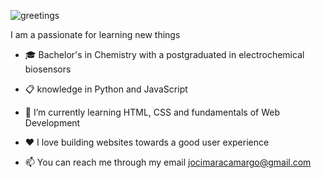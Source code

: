 ![greetings](https://github.com/JocimaraCS/image/blob/main/LogoGit.png)
 
  I am a passionate for learning new things 
 
- 🎓 Bachelor's in Chemistry with a postgraduated in electrochemical biosensors
  
- 📋 knowledge in Python and JavaScript
  
- 🌱 I’m currently learning HTML, CSS and fundamentals of Web Development
  
- ❤️ I love building websites towards a good user experience
  
- 📫 You can reach me through my email jocimaracamargo@gmail.com


<!---
JocimaraCS/JocimaraCS is a ✨ special ✨ repository because its `README.md` (this file) appears on your GitHub profile.
You can click the Preview link to take a look at your changes.
--->
